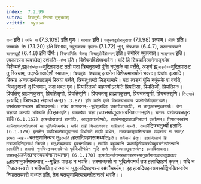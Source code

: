 ```yaml
---
index:  7.2.99
sutra:  त्रिचतुरीः स्त्रियां तुसृचतसृ
vritti:  nyasa
---
```


`त्रयः` इति। `जसि च` (7.3.109) इति गुणः। `चत्वारः` इति। `चतुरनडुहोरामुदात्तः` (7.1.98) इत्याम्।
`त्रीणि` इति। `जश्शसोः शिः` (7.1.20) इति शिभावः, `नपुंसकस्य झलचः` (7.1.72) नुम्, `नोपधायाः` (6.4.7), `सरवनामस्थाने चासम्बुद्धौ` (6.4.8) इति दीर्घः।
`स्त्रियामिति चैतत् त्रिचतुरोर्विशेषणम्` इति। तयोरेव श्रुतत्वात्। `नाङ्गस्य` इति। एवकारस्य व्यवच्छेद्यं दर्शयति--`तेन` इति। विशेषणविशेष्यभावेन। यदि हि स्त्रियामित्यनेनाङ्गमेव विशेष्यते,झ्र्`विशेष्येत`--मुद्रितपाठःट ततो यदा त्रिचतुशब्दौ पुंसि नपुंसके वा वर्त्तेते, अङ्गं झ्र्`अङ्गे`--मुद्रितपाठःट तु स्त्रियाम्, तदाप्येतावादेशौ स्याताम्। `त्रिचतुरोः स्त्रियाम्` इत्यनेन विशेष्यमाणयोर्न भवतः।
`प्रियत्रिः` इत्यादि। स्त्रिया अन्यपदार्थत्वादङ्गं स्त्रियां वर्त्तते, त्रिचतुःशब्दौ लिङ्गान्तरे। यदा त्वङ्गं पुंसि नपुंसके वा वर्त्तते, त्रिचतुःशब्दौ तु स्त्रियाम्, तदा भवत एव। प्रियास्तिस्रो बाह्यण्योऽस्येति प्रियतिसा, प्रियतिस्रौ, प्रियतिस्नः। प्रियतिसृ ब्राह्मणकुलम्, प्रियतिसृणो, प्रियतिसृणि। प्रियचतसृ ब्राह्मणकुलम्, प्रियचतसृणी, प्रियचतसृणि।
`तिसृभावे` इत्यादि। त्रिशब्दात् संज्ञायां कन्` (5.3.87) इति कनि कृते विभक्त्यभावान्न प्राप्नोतीतीदमारभ्यते। उपसंख्यानशब्दस्य प्रतिपादनमर्थः। तत्रेदं प्रतपादनम्--पूर्वसूत्रादिह चकारोऽनवर्त्तते, स चानुक्तसमुच्चयार्थः। तेन संज्ञायां कन्यपि भविष्यति। `तिसृका` इति। ग्रामस्यैषा संज्ञा।
`चतसर्याद्युदात्तत्वनिपातनम्` इति। चतस्रः पश्येत्यत्र `चतुरः शसि` (6.1.167) इत्यन्तोदात्तत्वं प्राप्नोति, आद्युदात्तञ्चेष्यते, तदर्थमाद्युदात्तत्वनिपातनं कर्त्तव्यम्। निपातनस्वरेण बाधितत्वादन्तोदात्तत्वं मा भूदित्येवमर्थम्। यथैवं तर्हि निपातनस्वरः शसिस्वरं बाधते, तथा `षट्त्रिचतुर्भ्यो हलादिः` (6.1.179) इत्यमेन यदविभक्तेराद्युदात्तत्वं विधीयते तदपि बाधेत, ततश्चतसृणामित्यत्राम उदात्तत्वं न स्यत्? इत्यत आह--`चतसृणामित्यत्र तु` इत्यादि। `हलादिग्रहणसामर्थ्यात्` इति। तत्रैवायं हेतुः। हलादिग्रहणं हि तत्राजादिनिवृत्त्यर्थ क्रियते। चतुःशब्दश्चायं हुवचनविषयः। सर्वाणि बहुवचानि प्रथमाद्वितीयाषष्ठीबहुवचनेभ्योऽन्यानि हलादीनि। तत्रामो नुमचिरतृज्वद्भावेभ्यो पूर्वविप्रतिषेधेन नुटि कृते भवितव्यमाद्युदात्तत्वेन; हलादितत्वात्। जसस्तु `अञ्जेश्छन्दस्यसर्वनामस्थानाम्` (6.1.170) इत्यतोऽसर्वनामस्थानग्रहणस्यानुवर्त्तमानत्वादाद्युदात्तत्वं झ्र्`ग्रहणानुवर्तमानत्वात्`--मुद्रितः पाठःट न भवति। तस्माच्छसो मा भूदित्येवमर्थं तत्र हलादिग्रहणं कृतम्। यदि च निपातनस्वरो न भविष्यति। तस्मान्मा भूद्धलादिग्रहणस्य व#ैयर्थ्यम्। इह हलादिग्रहमसमर्थ्याद्विभक्तिस्वरेण निपाततस्वरो बाध्यत इति, तेन चतसृणामित्यत्रान्तोदात्तत्वं भवति।।

